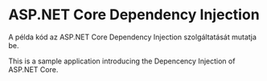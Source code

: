 # ASP.NET Core Dependency Injection

A példa kód az ASP.NET Core Dependency Injection szolgáltatását mutatja be.

This is a sample application introducing the Depencency Injection of ASP.NET Core.
